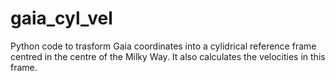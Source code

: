 # gaia_cyl_vel
Python code to trasform Gaia coordinates into a cylidrical reference frame centred in the centre of the Milky Way.
It also calculates the velocities in this frame.
